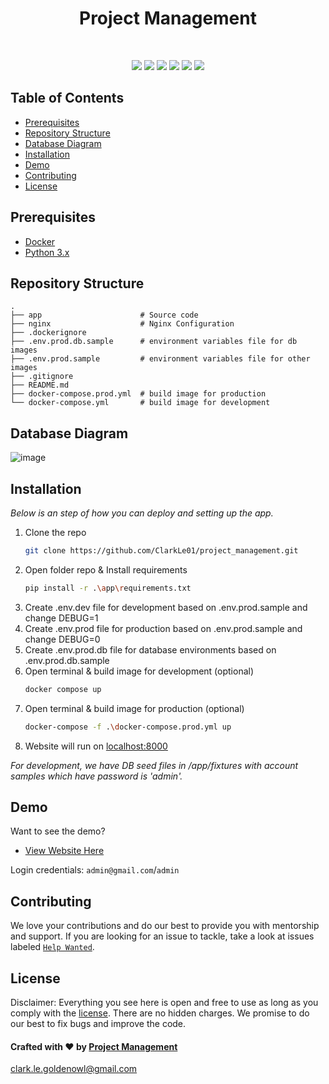 <div align="center">
  <h1>Project Management</h1>
</div>
<br>
<p align='center'>
<img src="https://img.shields.io/badge/Django-239120?logo=django&logoColor=white" />
<img src="https://img.shields.io/badge/Python-239120?logo=python&logoColor=white" />
<img src="https://img.shields.io/badge/html5-E34F26?logo=html5&logoColor=white" />
<img src="https://img.shields.io/badge/css3-1572B6?logo=css3&logoColor=white" />
<img src="https://img.shields.io/badge/bootstrap-563D7C?logo=bootstrap&logoColor=white" />
<img src="https://img.shields.io/badge/Github-181717?logo=github&logoColor=white" />
</p>

## Table of Contents

- [Prerequisites](#prerequisites)
- [Repository Structure](#repository-structure)
- [Database Diagram](#database-diagram)
- [Installation](#installation)
- [Demo](#demo)
- [Contributing](#contributing)
- [License](#license)

## Prerequisites

- [Docker](https://www.docker.com/)
- [Python 3.x](https://www.python.org/)

## Repository Structure

    .
    ├── app                      # Source code
    ├── nginx                    # Nginx Configuration
    ├── .dockerignore
    ├── .env.prod.db.sample      # environment variables file for db images
    ├── .env.prod.sample         # environment variables file for other images
    ├── .gitignore
    ├── README.md
    ├── docker-compose.prod.yml  # build image for production
    └── docker-compose.yml       # build image for development

## Database Diagram

![image](https://mermaid.ink/img/pako:eNqNVdtuozAQ_RWL5zQfwFuVi5TNNokadp8ioYk9ELfGztqmVZXm39cGkwKhaXgBe25nzlw4RVQxjOII9ZRDrqHYSeKe1TpZzBeTx2SxXp3qK_9waQlnZLP8utorJYixYEvzdWms5jInBRoDOXbtS4M6dU7mS7KL_IFopMjf0BCpLM84BcuV3EVdM3oAmSNL9x8tS6D2W8Nz_fqznT2T2ykEtFgAF8S7lvxfiW0AQSPj2thUQoFXIgHfSeANLGjvlxeODFJqMeD6CMa8K8062DfP61-zSfID_IodjWAbdq6cD-JiaKjmx4qyi4w5L5YX6CuqbeqPA0KUrC9C6rIThCpjryLtwWDg1RLBX9EVZToif1fT0Xg87tVrvvg9u69eGRdD4Mqj_-zh816OWr0gtXXvdWImj9vlfTH7jX6Jysp-yGBhwbymDK3rLXMDj6NnU58dh9JpS2IPWFn3J8F1Cs8lYmsOmKo0GxHrcerzm6yfnmar5HaWl3RCP93XNN5RlWaTSYUlpGH68K_nvw5mnEVRoLQ98K0xPquHB3VqxiJ2BkLAXumK9-7IfH5Wqr6bYgdeaRyUe2biBmorUhBfIqn3AWl7ScZhQf2kFXbdbsBdq0rxhYtBrTgUutW9wz5CWi0io1FUoHabjrmlXzWDK9cB3X6IYvfJMINSVCU4O1Uordp-SBrFGQiDo6gervCrCLfn_9Mo6AY?type=png)

## Installation

_Below is an step of how you can deploy and setting up the app._

1. Clone the repo
   ```sh
   git clone https://github.com/ClarkLe01/project_management.git
   ```
2. Open folder repo & Install requirements
   ```sh
   pip install -r .\app\requirements.txt
   ```
4. Create .env.dev file for development based on .env.prod.sample and change DEBUG=1
5. Create .env.prod file for production based on .env.prod.sample and change DEBUG=0
6. Create .env.prod.db file for database environments based on .env.prod.db.sample
7. Open terminal & build image for development (optional)
   ```sh
   docker compose up
   ```
8. Open terminal & build image for production (optional)
   ```sh
   docker-compose -f .\docker-compose.prod.yml up 
   ```
9. Website will run on [localhost:8000](http://localhost:8000)

_For development, we have DB seed files in <repo>/app/fixtures with account samples which have password is 'admin'._

## Demo

Want to see the demo?

* [View Website Here](http://smalldemoclark.live/)

Login credentials: `admin@gmail.com`/`admin`

## Contributing

We love your contributions and do our best to provide you with mentorship and support. If you are looking for an issue to tackle, take a look at issues labeled [`Help Wanted`](https://github.com/ClarkLe01/project_management/issues).

## License

Disclaimer: Everything you see here is open and free to use as long as you comply with the [license](https://github.com/ClarkLe01/project_management/blob/main/LICENSE). There are no hidden charges. We promise to do our best to fix bugs and improve the code.

#### Crafted with ❤️ by [Project Management](https://github.com/ClarkLe01)

clark.le.goldenowl@gmail.com

